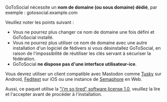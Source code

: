 GoToSocial nécessite un **nom de domaine (ou sous domaine) dédié**, par exemple : gotosocial.example.com

Veuillez noter les points suivant :

- Vous ne pourrez plus changer ce nom de domaine une fois défini et GoToSocial installé.  
- Vous ne pourrez plus utiliser ce nom de domaine avec une autre installation d'un logiciel de fédivers si vous désinstallez GoToSocial, en raison de l'impossibilité de réutiliser les clés servant à sécuriser la fédération.
- GoToSocial **ne dispose pas d'une interface utilisateur-ice**.  

Vous devrez utiliser un client compatible avec Mastodon comme [Tusky](https://tusky.app/) sur Android, [Feditext](https://fedi.software/@Feditext) sur iOS ou une instance de [Semaphore](https://semaphore.social/) en Web.

Aussi, ce paquet utilise la ["i'm so tired" software license 1.0](https://github.com/YunoHost-Apps/gotosocial_ynh/blob/master/LICENSE), veuillez la lire et l'accepter avant de procéder à l'installation.
